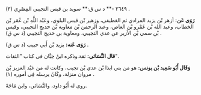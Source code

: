 ٢٦٤٩ -** د س ق:** سويد بن قيس التجيبي المِصْرِي (٣) .

**رَوَى عَن:** أزهر بْن يزيد المرادي ثم الغطيفي، وزهير بْن قيس البلوي، وعَبْد اللَّهِ بْن عُمَر بْن الخطاب، وعبد الله بْن عَمْرو بْن العاص، وعبد الرحمن بْن معاوية بْن حديج التجيبي، وقيس بْن سمي بْن الأزبر عن عدي التجيبي، ومعاوية بن خديج التجيبي (د س ق) .

**رَوَى عَنه:** يزيد بْن أَبي حبيب (د س ق) .

**قال النَّسَائي:** ثقة.وذكره ابنُ حِبَّان في كتاب "الثقات".

**وَقَال أَبُو سَعِيد بْن يونس:** هو من بني ابذا بْن عدي بْن تجيب، وكانت له من عَبْد العزيز بْن مروان منزلة، وكَانَ يرسله فِي أموره (١) .

روى له أَبُو داود، والنَّسَائي، وابن مَاجَهْ.